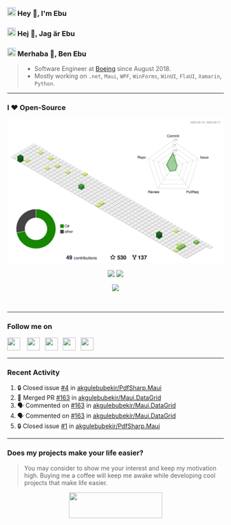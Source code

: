 ### <img src ="https://flagicons.lipis.dev/flags/4x3/gb.svg" width="20" height=20/> Hey 👋, I'm Ebu
### <img src ="https://flagicons.lipis.dev/flags/4x3/se.svg" width="20" height=20/> Hej 👋, Jag är Ebu
### <img src ="https://flagicons.lipis.dev/flags/4x3/tr.svg" width="20" height=20/> Merhaba 👋, Ben Ebu

> - Software Engineer at [Boeing](https://www.boeing.com) since August 2018.  
> - Mostly working on `.net`, `Maui`, `WPF`, `WinForms`, `WinUI`, `FlaUI`, `Xamarin`, `Python`.

---
###  I ❤ Open-Source

<picture>
  <source media="(prefers-color-scheme: dark)" srcset="https://raw.githubusercontent.com/akgulebubekir/akgulebubekir/main/profile-3d-contrib/profile-night-green.svg">
  <source media="(prefers-color-scheme: light)" srcset="https://raw.githubusercontent.com/akgulebubekir/akgulebubekir/main/profile-3d-contrib/profile-green-animate.svg">
  <img src="https://raw.githubusercontent.com/akgulebubekir/akgulebubekir/main/profile-3d-contrib/profile-green-animate.svg">
</picture>

<p align="center">
<picture>
  <source media="(prefers-color-scheme: dark)" srcset="https://github-readme-stats-git-masterrstaa-rickstaa.vercel.app/api/top-langs/?username=akgulebubekir&layout=compact&theme=tokyonight&count_private=true">
  <source media="(prefers-color-scheme: light)" srcset="https://github-readme-stats-git-masterrstaa-rickstaa.vercel.app/api/top-langs/?username=akgulebubekir&layout=compact&count_private=true">
  <img src="https://github-readme-stats-git-masterrstaa-rickstaa.vercel.app/api/top-langs/?username=akgulebubekir&layout=compact&count_private=true" height="160">
</picture>
<picture>
  <source media="(prefers-color-scheme: dark)" srcset="https://github-readme-stats-git-masterrstaa-rickstaa.vercel.app/api?username=akgulebubekir&show_icons=true&theme=tokyonight&count_private=true">
  <source media="(prefers-color-scheme: light)" srcset="https://github-readme-stats-git-masterrstaa-rickstaa.vercel.app/api?username=akgulebubekir&show_icons=true&count_private=true">
  <img src="https://github-readme-stats-git-masterrstaa-rickstaa.vercel.app/api?username=akgulebubekir&show_icons=true&count_private=true" height="160">
</picture>
</p>

<p align="center">
<picture>
  <source media="(prefers-color-scheme: dark)" srcset="https://streak-stats.demolab.com/?user=akgulebubekir&theme=dark&border_radius=40&background=FFFFFF00&sideLabels=7F7F7FBE&dates=7F7F7FBE&sideNums=7F7F7F&currStreakNum=7F7F7F%22" >
  <source media="(prefers-color-scheme: light)" srcset="https://streak-stats.demolab.com/?user=akgulebubekir&theme=light&border_radius=40&background=FFFFFF00&sideLabels=7F7F7FBE&dates=7F7F7FBE&sideNums=7F7F7F&currStreakNum=7F7F7F%22" >
  <img src="https://streak-stats.demolab.com/?user=akgulebubekir&theme=light&border_radius=40&background=FFFFFF00&sideLabels=7F7F7FBE&dates=7F7F7FBE&sideNums=7F7F7F&currStreakNum=7F7F7F%22" >
</picture>
</p>

<p align="center">
  <img src="https://komarev.com/ghpvc/?username=akgulebubekir" width="1" height=1/>
</p>

---

### Follow me on

<a href="https://www.linkedin.com/in/ebu-akgul/" target="blank"><img src="https://cdn.simpleicons.org/linkedin/lightgray" height="30" width="30"/></a> &nbsp;&nbsp;
<a href="https://stackoverflow.com/users/1017153/eakgul" target="blank"><img src="https://cdn.simpleicons.org/stackoverflow/lightgray" height="30" width="30"/></a>&nbsp;&nbsp;
<a href="https://twitter.com/akgulEbubekir" target="blank"><img src="https://cdn.simpleicons.org/twitter/lightgray" height="30" width="30"/></a>&nbsp;&nbsp;
<a href="https://www.thingiverse.com/eakgul/designs" target="blank"><img src="https://cdn.simpleicons.org/thingiverse/lightgray" height="30" width="30"/></a>&nbsp;&nbsp;
<a href="https://www.instagram.com/akgebu/" target="blank"><img src="https://cdn.simpleicons.org/instagram/lightgray" height="30" width="30"/></a>&nbsp;&nbsp;

---

### Recent Activity
<!--- This section will be filled by actions-->
<!--START_SECTION:activity-->
1. 🔒 Closed issue [#4](https://github.com/akgulebubekir/PdfSharp.Maui/issues/4) in [akgulebubekir/PdfSharp.Maui](https://github.com/akgulebubekir/PdfSharp.Maui)
2. 🎉 Merged PR [#163](https://github.com/akgulebubekir/Maui.DataGrid/pull/163) in [akgulebubekir/Maui.DataGrid](https://github.com/akgulebubekir/Maui.DataGrid)
3. 🗣 Commented on [#163](https://github.com/akgulebubekir/Maui.DataGrid/pull/163#issuecomment-1965244402) in [akgulebubekir/Maui.DataGrid](https://github.com/akgulebubekir/Maui.DataGrid)
4. 🗣 Commented on [#163](https://github.com/akgulebubekir/Maui.DataGrid/pull/163#issuecomment-1964662087) in [akgulebubekir/Maui.DataGrid](https://github.com/akgulebubekir/Maui.DataGrid)
5. 🔒 Closed issue [#1](https://github.com/akgulebubekir/PdfSharp.Maui/issues/1) in [akgulebubekir/PdfSharp.Maui](https://github.com/akgulebubekir/PdfSharp.Maui)
<!--END_SECTION:activity-->

---

### Does my projects make your life easier?

> You may consider to show me your interest and keep my motivation high. Buying me a coffee will keep me awake while developing cool projects that make life easier.

<p align="center">
  <a href="https://www.buymeacoffee.com/akgebu" target="blank"><img src="https://www.buymeacoffee.com/assets/img/guidelines/download-assets-sm-1.svg" height="60" width="217"></a>
</p>
